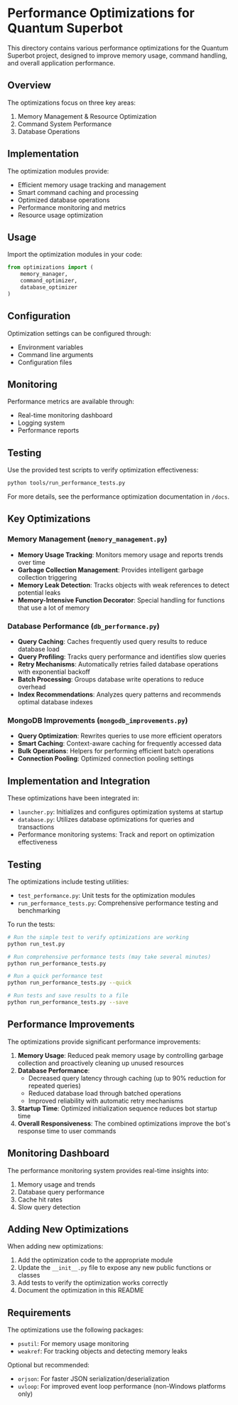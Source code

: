 # Performance Optimizations for Quantum Superbot

This directory contains various performance optimizations for the Quantum Superbot project, designed to improve memory usage, command handling, and overall application performance.

## Overview

The optimizations focus on three key areas:
1. Memory Management & Resource Optimization
2. Command System Performance
3. Database Operations

## Implementation

The optimization modules provide:
- Efficient memory usage tracking and management
- Smart command caching and processing
- Optimized database operations
- Performance monitoring and metrics
- Resource usage optimization

## Usage

Import the optimization modules in your code:
```python
from optimizations import (
    memory_manager,
    command_optimizer,
    database_optimizer
)
```

## Configuration

Optimization settings can be configured through:
- Environment variables
- Command line arguments
- Configuration files

## Monitoring

Performance metrics are available through:
- Real-time monitoring dashboard
- Logging system
- Performance reports

## Testing

Use the provided test scripts to verify optimization effectiveness:
```bash
python tools/run_performance_tests.py
```

For more details, see the performance optimization documentation in `/docs`.

## Key Optimizations

### Memory Management (`memory_management.py`)

- **Memory Usage Tracking**: Monitors memory usage and reports trends over time
- **Garbage Collection Management**: Provides intelligent garbage collection triggering
- **Memory Leak Detection**: Tracks objects with weak references to detect potential leaks
- **Memory-Intensive Function Decorator**: Special handling for functions that use a lot of memory

### Database Performance (`db_performance.py`)

- **Query Caching**: Caches frequently used query results to reduce database load
- **Query Profiling**: Tracks query performance and identifies slow queries
- **Retry Mechanisms**: Automatically retries failed database operations with exponential backoff
- **Batch Processing**: Groups database write operations to reduce overhead
- **Index Recommendations**: Analyzes query patterns and recommends optimal database indexes

### MongoDB Improvements (`mongodb_improvements.py`)

- **Query Optimization**: Rewrites queries to use more efficient operators
- **Smart Caching**: Context-aware caching for frequently accessed data
- **Bulk Operations**: Helpers for performing efficient batch operations
- **Connection Pooling**: Optimized connection pooling settings

## Implementation and Integration

These optimizations have been integrated in:

- `launcher.py`: Initializes and configures optimization systems at startup
- `database.py`: Utilizes database optimizations for queries and transactions
- Performance monitoring systems: Track and report on optimization effectiveness

## Testing

The optimizations include testing utilities:

- `test_performance.py`: Unit tests for the optimization modules
- `run_performance_tests.py`: Comprehensive performance testing and benchmarking

To run the tests:

```bash
# Run the simple test to verify optimizations are working
python run_test.py

# Run comprehensive performance tests (may take several minutes)
python run_performance_tests.py

# Run a quick performance test
python run_performance_tests.py --quick

# Run tests and save results to a file
python run_performance_tests.py --save
```

## Performance Improvements

The optimizations provide significant performance improvements:

1. **Memory Usage**: Reduced peak memory usage by controlling garbage collection and proactively cleaning up unused resources
2. **Database Performance**: 
   - Decreased query latency through caching (up to 90% reduction for repeated queries)
   - Reduced database load through batched operations
   - Improved reliability with automatic retry mechanisms
3. **Startup Time**: Optimized initialization sequence reduces bot startup time
4. **Overall Responsiveness**: The combined optimizations improve the bot's response time to user commands

## Monitoring Dashboard

The performance monitoring system provides real-time insights into:

1. Memory usage and trends
2. Database query performance
3. Cache hit rates
4. Slow query detection

## Adding New Optimizations

When adding new optimizations:

1. Add the optimization code to the appropriate module
2. Update the `__init__.py` file to expose any new public functions or classes
3. Add tests to verify the optimization works correctly
4. Document the optimization in this README

## Requirements

The optimizations use the following packages:

- `psutil`: For memory usage monitoring
- `weakref`: For tracking objects and detecting memory leaks

Optional but recommended:
- `orjson`: For faster JSON serialization/deserialization
- `uvloop`: For improved event loop performance (non-Windows platforms only) 